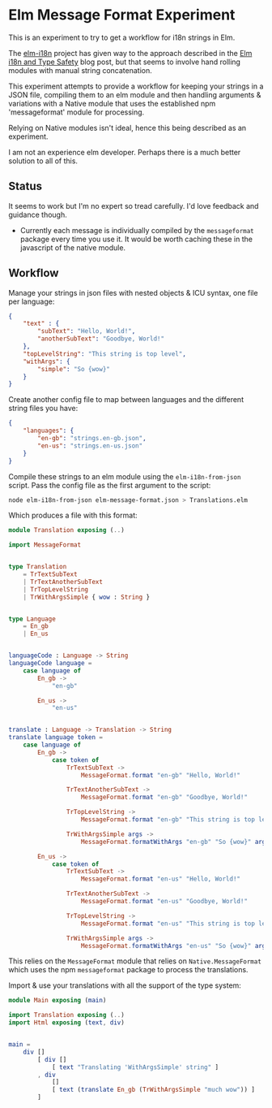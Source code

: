 
# Elm Message Format Experiment

This is an experiment to try to get a workflow for i18n strings in Elm.

The [elm-i18n](https://github.com/lukewestby/elm-i18n) project has given way to the approach
described in the [Elm i18n and Type Safety](http://www.gizra.com/content/elm-i18n-type-safety/) blog
post, but that seems to involve hand rolling modules with manual string concatenation.

This experiment attempts to provide a workflow for keeping your strings in a JSON file, compiling
them to an elm module and then handling arguments & variations with a Native module that uses the
established npm 'messageformat' module for processing.

Relying on Native modules isn't ideal, hence this being described as an experiment.

I am not an experience elm developer. Perhaps there is a much better solution to all of this.

## Status

It seems to work but I'm no expert so tread carefully. I'd love feedback and guidance though.

- Currently each message is individually compiled by the `messageformat` package every time you use
  it. It would be worth caching these in the javascript of the native module.


## Workflow

Manage your strings in json files with nested objects & ICU syntax, one file per language:

```json
{
    "text" : {
        "subText": "Hello, World!",
        "anotherSubText": "Goodbye, World!"
    },
    "topLevelString": "This string is top level",
    "withArgs": {
        "simple": "So {wow}"
    }
}
```

Create another config file to map between languages and the different string files you have:

```json
{
    "languages": {
        "en-gb": "strings.en-gb.json",
        "en-us": "strings.en-us.json"
    }
}
```

Compile these strings to an elm module using the `elm-i18n-from-json` script. Pass the config file
as the first argument to the script:

```bash
node elm-i18n-from-json elm-message-format.json > Translations.elm
```

Which produces a file with this format:

```elm
module Translation exposing (..)

import MessageFormat


type Translation
    = TrTextSubText
    | TrTextAnotherSubText
    | TrTopLevelString
    | TrWithArgsSimple { wow : String }


type Language
    = En_gb
    | En_us


languageCode : Language -> String
languageCode language =
    case language of
        En_gb ->
            "en-gb"

        En_us ->
            "en-us"


translate : Language -> Translation -> String
translate language token =
    case language of
        En_gb ->
            case token of
                TrTextSubText ->
                    MessageFormat.format "en-gb" "Hello, World!"

                TrTextAnotherSubText ->
                    MessageFormat.format "en-gb" "Goodbye, World!"

                TrTopLevelString ->
                    MessageFormat.format "en-gb" "This string is top level"

                TrWithArgsSimple args ->
                    MessageFormat.formatWithArgs "en-gb" "So {wow}" args

        En_us ->
            case token of
                TrTextSubText ->
                    MessageFormat.format "en-us" "Hello, World!"

                TrTextAnotherSubText ->
                    MessageFormat.format "en-us" "Goodbye, World!"

                TrTopLevelString ->
                    MessageFormat.format "en-us" "This string is top level"

                TrWithArgsSimple args ->
                    MessageFormat.formatWithArgs "en-us" "So {wow}" args
```

This relies on the `MessageFormat` module that relies on `Native.MessageFormat` which uses the npm
`messageformat` package to process the translations.

Import & use your translations with all the support of the type system:

```elm
module Main exposing (main)

import Translation exposing (..)
import Html exposing (text, div)


main =
    div []
        [ div []
            [ text "Translating 'WithArgsSimple' string" ]
        , div
            []
            [ text (translate En_gb (TrWithArgsSimple "much wow")) ]
        ]
```
